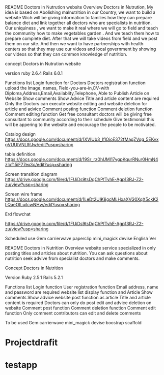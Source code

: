 README
Doctors in Nutrution website
Overview
Doctors in Nutrution, My idea is based on Abolishing malnutrition in our Country,  we want to build a website Wich will be giving information to families how they can prepare balance diet and link together  all doctors who are specialists in nutrition. Our uniquiness , we want to make it real where we will go to field and teach the community how to make vegetables garden . And we teach them how to prepare complete diet. After that we will take videos from field and we post them on our site. And then we want to have partnerships with health centers so that they may use our videos and local government by showing our videos so that they can common knowledge of nutrition.

concept
Doctors in Nutrution website

version
ruby 2.6.4 Rails 6.0.1

Functions list
 Login function for Doctors
 Doctors registration function
 upload the Image, names, Field-you-are-in,CV-with Diploma,Address,Email,Availablity,Telephone, Able to
 Publish Article on Website
 Show comments
 Show Advice
 Title and article content are required
 Only the Doctors can execute website editing and website deletion for article and advice
 Comment posting function
 Comment deletion function
 Comment editing function
 Get free consultant doctors will be giving free consultant to community according to their schedule
 Give testimonial this will be appering to the website and encourage the people to be motivated.
 
Catalog design
https://docs.google.com/document/d/1XVIUb3_IflOioE372fMagZVqg_5EKvxgVUUIVNLlRJw/edit?usp=sharing

table definition
https://docs.google.com/document/d/19Sr_rz0hUMl17ygpKqurRNur0HmN4zIof15iF77ex3c/edit?usp=sharing

Screen transition diagram
https://drive.google.com/file/d/1FUiDs9tsDqChPfTvhE-Agp13RJ-Z2-zu/view?usp=sharing

Screen wire frame
https://docs.google.com/document/d/1LeDt2UIK8gcMLHxaXVG0XqX5ckK2LQaeOILuiIcwNHw/edit?usp=sharing

Erd flowchat

https://drive.google.com/file/d/1FUiDs9tsDqChPfTvhE-Agp13RJ-Z2-zu/view?usp=sharing

Scheduled use Gem
carrierwave
paperclip
mini_magick
devise
English Ver


README
Doctors in Nutrition
Overview
website service specialized in only posting titles and articles about nutrition. You can ask questions about nutrition seek advive from specialist doctors and make comments.

Concept
Doctors in Nutrition

Version
Ruby 2.5.1 Rails 5.2.1

Functions list
 Login function
 User registration function
 Email address, name and password are required
 website list display function and Article
 Show comments
 Show advice
 website post function as article
 Title and article content is required
 Doctors can only do post edit and advice deletion on website
 Comment post function
 Comment deletion function
 Comment edit function
 Only comment contributors can edit and delete comments
 

To be used Gem
carrierwave
mini_magick
devise
boostrap
scaffold

# Projectdrafit
# testapp
